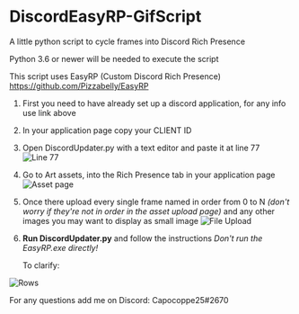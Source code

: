 # DiscordEasyRP-GifScript
A little python script to cycle frames into Discord Rich Presence

Python 3.6 or newer will be needed to execute the script

This script uses EasyRP (Custom Discord Rich Presence) https://github.com/Pizzabelly/EasyRP

1. First you need to have already set up a discord application, for any info use link above
2. In your application page copy your CLIENT ID
3. Open DiscordUpdater.py with a text editor and paste it at line 77
![Line 77](https://cdn.discordapp.com/attachments/287236122075987969/700426485965783094/rp0.PNG)
4. Go to Art assets, into the Rich Presence tab in your application page
![Asset page](https://cdn.discordapp.com/attachments/287236122075987969/700422518124707861/rp1.PNG)
5. Once there upload every single frame named in order from 0 to N _(don't worry if they're not in order in the asset upload page)_ 
   and any other images you may want to display as small image
![File Upload](https://cdn.discordapp.com/attachments/287236122075987969/700421380411359242/rp2.PNG)
6. **Run DiscordUpdater.py** and follow the instructions
     *Don't run the EasyRP.exe directly!*
 
   To clarify:
   
![Rows](https://cdn.discordapp.com/attachments/700725483503091833/700806279643398294/l.PNG)



For any questions add me on Discord: Capocoppe25#2670
